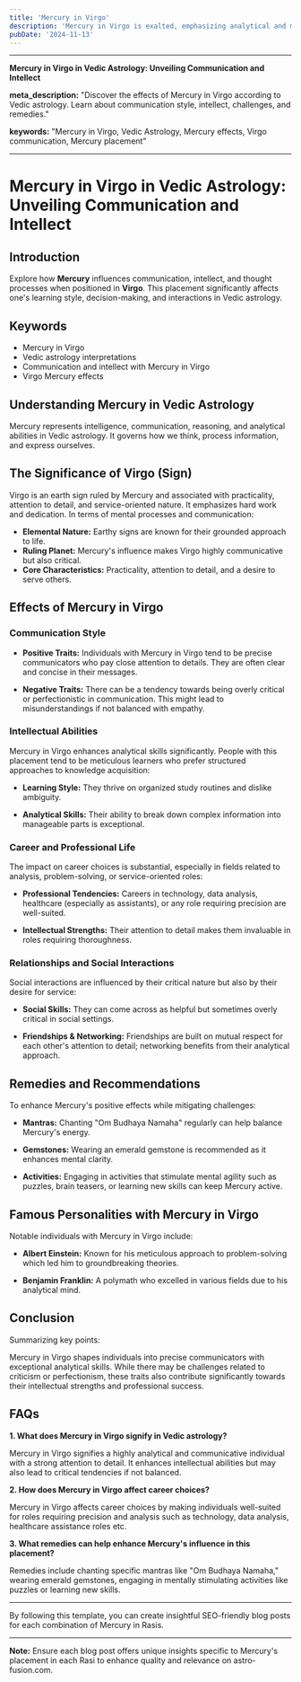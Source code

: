 ```yaml
---
title: 'Mercury in Virgo'
description: 'Mercury in Virgo is exalted, emphasizing analytical and methodical thinking. Individuals are detail-oriented, practical, and excel in fields requiring precision and critical analysis , in Vedic Astrology.'
pubDate: '2024-11-13'
---
```


---

**Mercury in Virgo in Vedic Astrology: Unveiling Communication and Intellect**

**meta_description:** "Discover the effects of Mercury in Virgo according to Vedic astrology. Learn about communication style, intellect, challenges, and remedies."

**keywords:** "Mercury in Virgo, Vedic Astrology, Mercury effects, Virgo communication, Mercury placement"

---

# Mercury in Virgo in Vedic Astrology: Unveiling Communication and Intellect

## Introduction

Explore how **Mercury** influences communication, intellect, and thought processes when positioned in **Virgo**. This placement significantly affects one's learning style, decision-making, and interactions in Vedic astrology.

## Keywords

- Mercury in Virgo
- Vedic astrology interpretations
- Communication and intellect with Mercury in Virgo
- Virgo Mercury effects

## Understanding Mercury in Vedic Astrology

Mercury represents intelligence, communication, reasoning, and analytical abilities in Vedic astrology. It governs how we think, process information, and express ourselves.

## The Significance of Virgo (Sign)

Virgo is an earth sign ruled by Mercury and associated with practicality, attention to detail, and service-oriented nature. It emphasizes hard work and dedication. In terms of mental processes and communication:

- **Elemental Nature:** Earthy signs are known for their grounded approach to life.
- **Ruling Planet:** Mercury's influence makes Virgo highly communicative but also critical.
- **Core Characteristics:** Practicality, attention to detail, and a desire to serve others.

## Effects of Mercury in Virgo

### Communication Style

- **Positive Traits:** Individuals with Mercury in Virgo tend to be precise communicators who pay close attention to details. They are often clear and concise in their messages.
  
- **Negative Traits:** There can be a tendency towards being overly critical or perfectionistic in communication. This might lead to misunderstandings if not balanced with empathy.

### Intellectual Abilities

Mercury in Virgo enhances analytical skills significantly. People with this placement tend to be meticulous learners who prefer structured approaches to knowledge acquisition:

- **Learning Style:** They thrive on organized study routines and dislike ambiguity.
  
- **Analytical Skills:** Their ability to break down complex information into manageable parts is exceptional.

### Career and Professional Life

The impact on career choices is substantial, especially in fields related to analysis, problem-solving, or service-oriented roles:

- **Professional Tendencies:** Careers in technology, data analysis, healthcare (especially as assistants), or any role requiring precision are well-suited.
  
- **Intellectual Strengths:** Their attention to detail makes them invaluable in roles requiring thoroughness.

### Relationships and Social Interactions

Social interactions are influenced by their critical nature but also by their desire for service:

- **Social Skills:** They can come across as helpful but sometimes overly critical in social settings.
  
- **Friendships & Networking:** Friendships are built on mutual respect for each other's attention to detail; networking benefits from their analytical approach.

## Remedies and Recommendations

To enhance Mercury's positive effects while mitigating challenges:

- **Mantras:** Chanting "Om Budhaya Namaha" regularly can help balance Mercury's energy.
  
- **Gemstones:** Wearing an emerald gemstone is recommended as it enhances mental clarity.
  
- **Activities:** Engaging in activities that stimulate mental agility such as puzzles, brain teasers, or learning new skills can keep Mercury active.

## Famous Personalities with Mercury in Virgo

Notable individuals with Mercury in Virgo include:

- **Albert Einstein:** Known for his meticulous approach to problem-solving which led him to groundbreaking theories.
  
- **Benjamin Franklin:** A polymath who excelled in various fields due to his analytical mind.

## Conclusion

Summarizing key points:

Mercury in Virgo shapes individuals into precise communicators with exceptional analytical skills. While there may be challenges related to criticism or perfectionism, these traits also contribute significantly towards their intellectual strengths and professional success.

## FAQs

**1. What does Mercury in Virgo signify in Vedic astrology?**

Mercury in Virgo signifies a highly analytical and communicative individual with a strong attention to detail. It enhances intellectual abilities but may also lead to critical tendencies if not balanced.

**2. How does Mercury in Virgo affect career choices?**

Mercury in Virgo affects career choices by making individuals well-suited for roles requiring precision and analysis such as technology, data analysis, healthcare assistance roles etc.

**3. What remedies can help enhance Mercury's influence in this placement?**

Remedies include chanting specific mantras like "Om Budhaya Namaha," wearing emerald gemstones, engaging in mentally stimulating activities like puzzles or learning new skills.

---

By following this template, you can create insightful SEO-friendly blog posts for each combination of Mercury in Rasis.

---

**Note:** Ensure each blog post offers unique insights specific to Mercury's placement in each Rasi to enhance quality and relevance on astro-fusion.com.
